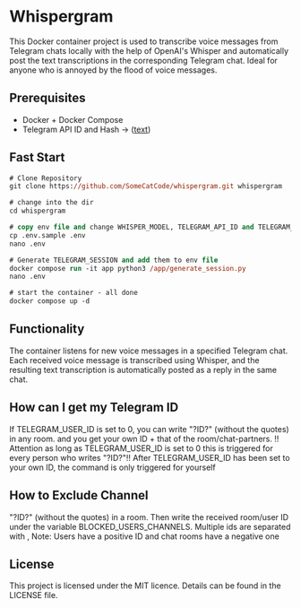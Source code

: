 # Whispergram

This Docker container project is used to transcribe voice messages from Telegram chats locally with the help of OpenAI's Whisper and automatically post the text transcriptions in the corresponding Telegram chat.
Ideal for anyone who is annoyed by the flood of voice messages.

## Prerequisites
- Docker + Docker Compose
- Telegram API ID and Hash -> ([text](https://core.telegram.org/api/obtaining_api_id))

## Fast Start
```ps
# Clone Repository
git clone https://github.com/SomeCatCode/whispergram.git whispergram

# change into the dir
cd whispergram

# copy env file and change WHISPER_MODEL, TELEGRAM_API_ID and TELEGRAM_API_HASH
cp .env.sample .env
nano .env

# Generate TELEGRAM_SESSION and add them to env file
docker compose run -it app python3 /app/generate_session.py
nano .env

# start the container - all done
docker compose up -d
```

## Functionality
The container listens for new voice messages in a specified Telegram chat. Each received voice message is transcribed using Whisper, and the resulting text transcription is automatically posted as a reply in the same chat.

## How can I get my Telegram ID
If TELEGRAM_USER_ID is set to 0, you can write "?ID?" (without the quotes) in any room. and you get your own ID + that of the room/chat-partners.
!! Attention as long as TELEGRAM_USER_ID is set to 0 this is triggered for every person who writes "?ID?"!! 
After TELEGRAM_USER_ID has been set to your own ID, the command is only triggered for yourself

## How to Exclude Channel
"?ID?" (without the quotes) in a room. Then write the received room/user ID under the variable BLOCKED_USERS_CHANNELS. Multiple ids are separated with ,
Note: Users have a positive ID and chat rooms have a negative one

## License
This project is licensed under the MIT licence. Details can be found in the LICENSE file.
